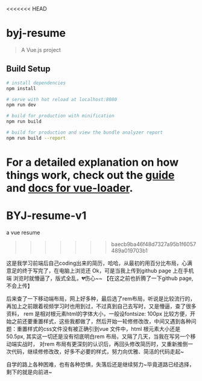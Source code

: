 <<<<<<< HEAD
# byj-resume

> A Vue.js project

## Build Setup

``` bash
# install dependencies
npm install

# serve with hot reload at localhost:8080
npm run dev

# build for production with minification
npm run build

# build for production and view the bundle analyzer report
npm run build --report
```

For a detailed explanation on how things work, check out the [guide](http://vuejs-templates.github.io/webpack/) and [docs for vue-loader](http://vuejs.github.io/vue-loader).
=======
# BYJ-resume-v1
a vue resume
>>>>>>> baecb9ba46f48d7327a95b1f6057489a019703b1


这是我学习前端后自己coding出来的简历，哈哈，从最初的用百分比布局，心满意足的终于写完了，在电脑上浏览还 Ok，可是当我上传到github page 上在手机端
浏览时就懵逼了，版式全乱，💔伤心~~ 【在这之前也折腾了一下github page,不会上传】

后来查了一下移动端布局，网上好多种，最后选了rem布局，听说是比较流行的，再加上之前跟着视频学习时也用到过，不过真到自己去写时，又是懵逼，查了很多资料，
rem 是相对根元素html的字体大小，一般设fontsize: 100px 比较方便，开始之前还要重置样式，这些我都做了，然后开始一轮修修改改，中间又遇到各种问题：重置样式的css文件没有被正确引到vue 文件中，html 根元素大小还是50.5px, 其实这一切还是没有彻底明白rem 布局，又隔了几天，当我在写另一个移动端实战时，
对rem 布局有更深刻的认识后，再回头修改简历时，又重新推倒一次代码，继续修修改改，好多不必要的样式，努力向优雅、简洁的代码走起~

自学的路上各种困难，也有各种恐惧，失落后还是继续努力~毕竟道路已经选择，剩下的就是向前进~